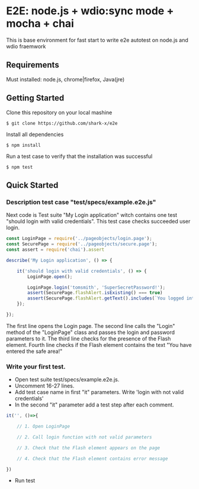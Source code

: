 # E2E: node.js + wdio:sync mode + mocha + chai

This is base environment for fast start to write e2e autotest on node.js and wdio fraemwork

## Requirements

Must installed: node.js, chrome|firefox, Java(jre)

## Getting Started

Clone this repository on your local mashine

    $ git clone https://github.com/shark-x/e2e

Install all dependencies

    $ npm install

Run a test case to verify that the installation was successful

    $ npm test

## Quick Started

### Description test case "test/specs/example.e2e.js"

Next code is Test suite "My Login application" witch contains one test "should login with valid credentials". This test case checks succeeded user login.
```javascript
const LoginPage = require('../pageobjects/login.page');
const SecurePage = require('../pageobjects/secure.page');
const assert = require('chai').assert

describe('My Login application', () => {

    it('should login with valid credentials', () => {
        LoginPage.open();

        LoginPage.login('tomsmith', 'SuperSecretPassword!');
        assert(SecurePage.flashAlert.isExisting() === true)
        assert(SecurePage.flashAlert.getText().includes(`You logged into a secure area!`) === true)
    });

});
```

The first line opens the Login page.
The second line calls the "Login" method of the "LoginPage" class and passes the login and password parameters to it.
The third line checks for the presence of the Flash element.
Fourth line checks if the Flash element contains the text "You have entered the safe area!"

### Write your first test.

- Open test suite test/specs/example.e2e.js.
- Uncomment 16-27 lines.
- Add test case name in first "it" parameters. Write 'login with not valid credentials'
- In the second "it" parameter add a test step after each comment.
    
```javascript
it('', ()=>{

    // 1. Open LoginPage

    // 2. Call login function with not valid parameters

    // 3. Сheck that the Flash element appears on the page 

    // 4. Сheck that the Flash element contains error message 

})
```
    
- Run test